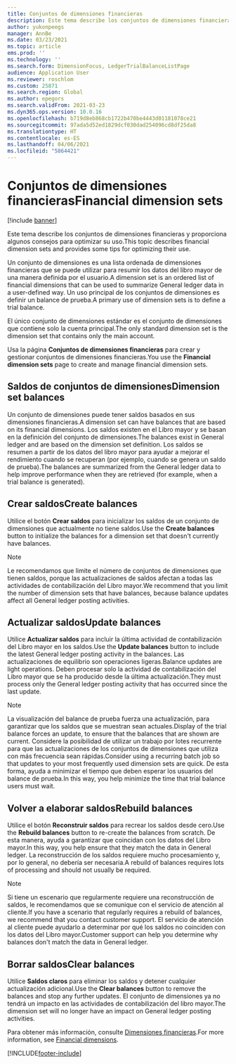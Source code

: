 ```yaml
---
title: Conjuntos de dimensiones financieras
description: Este tema describe los conjuntos de dimensiones financieras y proporciona algunos consejos para optimizar su uso.
author: yukonpeegs
manager: AnnBe
ms.date: 03/23/2021
ms.topic: article
ems.prod: ''
ms.technology: ''
ms.search.form: DimensionFocus, LedgerTrialBalanceListPage
audience: Application User
ms.reviewer: roschlom
ms.custom: 25871
ms.search.region: Global
ms.author: epegors
ms.search.validFrom: 2021-03-23
ms.dyn365.ops.version: 10.0.16
ms.openlocfilehash: b719d8eb868cb1722b470be4443d01181078ce21
ms.sourcegitcommit: 97ada5d52ed1829dcf030dad254096cd8df25da8
ms.translationtype: HT
ms.contentlocale: es-ES
ms.lasthandoff: 04/06/2021
ms.locfileid: "5864421"
---
```

# <a name="financial-dimension-sets"></a><span data-ttu-id="0a6de-103">Conjuntos de dimensiones financieras</span><span class="sxs-lookup"><span data-stu-id="0a6de-103">Financial dimension sets</span></span>

[!include [banner](../includes/banner.md)]

<span data-ttu-id="0a6de-104">Este tema describe los conjuntos de dimensiones financieras y proporciona algunos consejos para optimizar su uso.</span><span class="sxs-lookup"><span data-stu-id="0a6de-104">This topic describes financial dimension sets and provides some tips for optimizing their use.</span></span>

<span data-ttu-id="0a6de-105">Un conjunto de dimensiones es una lista ordenada de dimensiones financieras que se puede utilizar para resumir los datos del libro mayor de una manera definida por el usuario.</span><span class="sxs-lookup"><span data-stu-id="0a6de-105">A dimension set is an ordered list of financial dimensions that can be used to summarize General ledger data in a user-defined way.</span></span> <span data-ttu-id="0a6de-106">Un uso principal de los conjuntos de dimensiones es definir un balance de prueba.</span><span class="sxs-lookup"><span data-stu-id="0a6de-106">A primary use of dimension sets is to define a trial balance.</span></span>

<span data-ttu-id="0a6de-107">El único conjunto de dimensiones estándar es el conjunto de dimensiones que contiene solo la cuenta principal.</span><span class="sxs-lookup"><span data-stu-id="0a6de-107">The only standard dimension set is the dimension set that contains only the main account.</span></span>

<span data-ttu-id="0a6de-108">Usa la página **Conjuntos de dimensiones financieras** para crear y gestionar conjuntos de dimensiones financieras.</span><span class="sxs-lookup"><span data-stu-id="0a6de-108">You use the **Financial dimension sets** page to create and manage financial dimension sets.</span></span>

## <a name="dimension-set-balances"></a><span data-ttu-id="0a6de-109">Saldos de conjuntos de dimensiones</span><span class="sxs-lookup"><span data-stu-id="0a6de-109">Dimension set balances</span></span>

<span data-ttu-id="0a6de-110">Un conjunto de dimensiones puede tener saldos basados en sus dimensiones financieras.</span><span class="sxs-lookup"><span data-stu-id="0a6de-110">A dimension set can have balances that are based on its financial dimensions.</span></span> <span data-ttu-id="0a6de-111">Los saldos existen en el Libro mayor y se basan en la definición del conjunto de dimensiones.</span><span class="sxs-lookup"><span data-stu-id="0a6de-111">The balances exist in General ledger and are based on the dimension set definition.</span></span> <span data-ttu-id="0a6de-112">Los saldos se resumen a partir de los datos del libro mayor para ayudar a mejorar el rendimiento cuando se recuperan (por ejemplo, cuando se genera un saldo de prueba).</span><span class="sxs-lookup"><span data-stu-id="0a6de-112">The balances are summarized from the General ledger data to help improve performance when they are retrieved (for example, when a trial balance is generated).</span></span>

## <a name="create-balances"></a><span data-ttu-id="0a6de-113">Crear saldos</span><span class="sxs-lookup"><span data-stu-id="0a6de-113">Create balances</span></span>

<span data-ttu-id="0a6de-114">Utilice el botón **Crear saldos** para inicializar los saldos de un conjunto de dimensiones que actualmente no tiene saldos.</span><span class="sxs-lookup"><span data-stu-id="0a6de-114">Use the **Create balances** button to initialize the balances for a dimension set that doesn't currently have balances.</span></span>

> [!NOTE]
> <span data-ttu-id="0a6de-115">Le recomendamos que limite el número de conjuntos de dimensiones que tienen saldos, porque las actualizaciones de saldos afectan a todas las actividades de contabilización del Libro mayor.</span><span class="sxs-lookup"><span data-stu-id="0a6de-115">We recommend that you limit the number of dimension sets that have balances, because balance updates affect all General ledger posting activities.</span></span>

## <a name="update-balances"></a><span data-ttu-id="0a6de-116">Actualizar saldos</span><span class="sxs-lookup"><span data-stu-id="0a6de-116">Update balances</span></span>

<span data-ttu-id="0a6de-117">Utilice **Actualizar saldos** para incluir la última actividad de contabilización del Libro mayor en los saldos.</span><span class="sxs-lookup"><span data-stu-id="0a6de-117">Use the **Update balances** button to include the latest General ledger posting activity in the balances.</span></span> <span data-ttu-id="0a6de-118">Las actualizaciones de equilibrio son operaciones ligeras.</span><span class="sxs-lookup"><span data-stu-id="0a6de-118">Balance updates are light operations.</span></span> <span data-ttu-id="0a6de-119">Deben procesar solo la actividad de contabilización del Libro mayor que se ha producido desde la última actualización.</span><span class="sxs-lookup"><span data-stu-id="0a6de-119">They must process only the General ledger posting activity that has occurred since the last update.</span></span>

> [!NOTE]
> <span data-ttu-id="0a6de-120">La visualización del balance de prueba fuerza una actualización, para garantizar que los saldos que se muestran sean actuales.</span><span class="sxs-lookup"><span data-stu-id="0a6de-120">Display of the trial balance forces an update, to ensure that the balances that are shown are current.</span></span> <span data-ttu-id="0a6de-121">Considere la posibilidad de utilizar un trabajo por lotes recurrente para que las actualizaciones de los conjuntos de dimensiones que utiliza con más frecuencia sean rápidas.</span><span class="sxs-lookup"><span data-stu-id="0a6de-121">Consider using a recurring batch job so that updates to your most frequently used dimension sets are quick.</span></span> <span data-ttu-id="0a6de-122">De esta forma, ayuda a minimizar el tiempo que deben esperar los usuarios del balance de prueba.</span><span class="sxs-lookup"><span data-stu-id="0a6de-122">In this way, you help minimize the time that trial balance users must wait.</span></span>

## <a name="rebuild-balances"></a><span data-ttu-id="0a6de-123">Volver a elaborar saldos</span><span class="sxs-lookup"><span data-stu-id="0a6de-123">Rebuild balances</span></span>

<span data-ttu-id="0a6de-124">Utilice el botón **Reconstruir saldos** para recrear los saldos desde cero.</span><span class="sxs-lookup"><span data-stu-id="0a6de-124">Use the **Rebuild balances** button to re-create the balances from scratch.</span></span> <span data-ttu-id="0a6de-125">De esta manera, ayuda a garantizar que coincidan con los datos del Libro mayor.</span><span class="sxs-lookup"><span data-stu-id="0a6de-125">In this way, you help ensure that they match the data in General ledger.</span></span> <span data-ttu-id="0a6de-126">La reconstrucción de los saldos requiere mucho procesamiento y, por lo general, no debería ser necesaria.</span><span class="sxs-lookup"><span data-stu-id="0a6de-126">A rebuild of balances requires lots of processing and should not usually be required.</span></span>

> [!NOTE]
> <span data-ttu-id="0a6de-127">Si tiene un escenario que regularmente requiere una reconstrucción de saldos, le recomendamos que se comunique con el servicio de atención al cliente.</span><span class="sxs-lookup"><span data-stu-id="0a6de-127">If you have a scenario that regularly requires a rebuild of balances, we recommend that you contact customer support.</span></span> <span data-ttu-id="0a6de-128">El servicio de atención al cliente puede ayudarlo a determinar por qué los saldos no coinciden con los datos del Libro mayor.</span><span class="sxs-lookup"><span data-stu-id="0a6de-128">Customer support can help you determine why balances don't match the data in General ledger.</span></span>

## <a name="clear-balances"></a><span data-ttu-id="0a6de-129">Borrar saldos</span><span class="sxs-lookup"><span data-stu-id="0a6de-129">Clear balances</span></span>

<span data-ttu-id="0a6de-130">Utilice **Saldos claros** para eliminar los saldos y detener cualquier actualización adicional.</span><span class="sxs-lookup"><span data-stu-id="0a6de-130">Use the **Clear balances** button to remove the balances and stop any further updates.</span></span> <span data-ttu-id="0a6de-131">El conjunto de dimensiones ya no tendrá un impacto en las actividades de contabilización del libro mayor.</span><span class="sxs-lookup"><span data-stu-id="0a6de-131">The dimension set will no longer have an impact on General ledger posting activities.</span></span>

<span data-ttu-id="0a6de-132">Para obtener más información, consulte [Dimensiones financieras](financial-dimensions.md).</span><span class="sxs-lookup"><span data-stu-id="0a6de-132">For more information, see [Financial dimensions](financial-dimensions.md).</span></span>

[!INCLUDE[footer-include](../../includes/footer-banner.md)]
